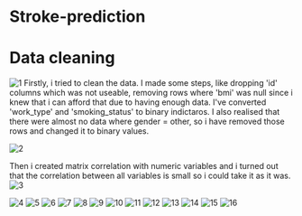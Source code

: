 # Stroke-prediction

# Data cleaning
![1](https://github.com/Adsobieszek/Stroke-prediction/assets/134363499/c4ff14f2-bd70-478d-9600-e8bb8968fc1b)
Firstly, i tried to clean the data. I made some steps, like dropping 'id' columns which was not useable,  removing rows where 'bmi' was null since i knew that i can afford that due to having enough data. I've converted 'work_type' and 'smoking_status' to binary indictaros. I also realised that there were almost no data where gender = other, so i have removed those rows and changed it to binary values.

![2](https://github.com/Adsobieszek/Stroke-prediction/assets/134363499/f957fd84-b61f-4a0e-95e9-a3634bb70370)

Then i created matrix correlation with numeric variables and i turned out that the correlation between all variables is small so i could take it as it was.
![3](https://github.com/Adsobieszek/Stroke-prediction/assets/134363499/92c2e65e-3614-4261-8b3d-30de2760b174)

![4](https://github.com/Adsobieszek/Stroke-prediction/assets/134363499/cb29817a-3c66-42a1-96a0-6a10a9720887)
![5](https://github.com/Adsobieszek/Stroke-prediction/assets/134363499/37d91426-c4a8-440b-bf43-be3bac7500a3)
![6](https://github.com/Adsobieszek/Stroke-prediction/assets/134363499/9f5cf842-21ef-41b5-9c5b-c04270e8195d)
![7](https://github.com/Adsobieszek/Stroke-prediction/assets/134363499/eebe50dc-d583-4482-bf7a-7dc84379fea0)
![8](https://github.com/Adsobieszek/Stroke-prediction/assets/134363499/38ebd536-f49a-4f2a-86c0-62187a1df380)
![9](https://github.com/Adsobieszek/Stroke-prediction/assets/134363499/0d6ebdd9-d12d-4a52-a495-08223b0048ea)
![10](https://github.com/Adsobieszek/Stroke-prediction/assets/134363499/1b9c0881-5c33-4999-861f-fa23eee1c55d)
![11](https://github.com/Adsobieszek/Stroke-prediction/assets/134363499/5af17f3e-cd52-4b05-a7c4-1c33f14e7cf2)
![12](https://github.com/Adsobieszek/Stroke-prediction/assets/134363499/d366c042-b38f-4e44-9d28-27303edaf798)
![13](https://github.com/Adsobieszek/Stroke-prediction/assets/134363499/6ffdf00c-3836-48b4-9ec5-95f6fd6ae0c0)
![14](https://github.com/Adsobieszek/Stroke-prediction/assets/134363499/11492f38-28c4-45f3-bd73-59e75edde578)
![15](https://github.com/Adsobieszek/Stroke-prediction/assets/134363499/9d626e9a-0634-4c7f-8456-874bcde4cd97)
![16](https://github.com/Adsobieszek/Stroke-prediction/assets/134363499/41383527-735f-4536-b4d8-a50375f62e3d)

